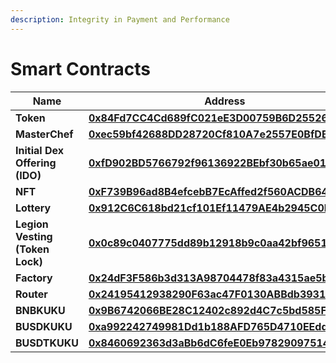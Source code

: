 ```yaml
---
description: Integrity in Payment and Performance
---
```


# Smart Contracts

| Name                            | Address                                                                                                                                                                     |
| ------------------------------- | --------------------------------------------------------------------------------------------------------------------------------------------------------------------------- |
| **Token**                       | ****[**0x84Fd7CC4Cd689fC021eE3D00759B6D255269D538**](https://bscscan.com/address/0x84Fd7CC4Cd689fC021eE3D00759B6D255269D538#code)****                                       |
| **MasterChef**                  | ****[**0xec59bf42688DD28720Cf810A7e2557E0BfDBa6A6**](https://bscscan.com/address/0xec59bf42688DD28720Cf810A7e2557E0BfDBa6A6#code)****                                       |
| **Initial Dex Offering (IDO)**  | ****[**0xfD902BD5766792f96136922BEbf30b65ae01Bb30**](https://bscscan.com/address/0xfD902BD5766792f96136922BEbf30b65ae01Bb30#code)****                                       |
| **NFT**                         | ****[**0xF739B96ad8B4efcebB7EcAffed2f560ACDB64517**](https://bscscan.com/address/0xf739b96ad8b4efcebb7ecaffed2f560acdb64517#code)****                                       |
| **Lottery**                     | ****[**0x912C6C618bd21cf101Ef11479AE4b2945C0D86E0**](https://bscscan.com/address/0x912c6c618bd21cf101ef11479ae4b2945c0d86e0#code)****                                       |
| **Legion Vesting (Token Lock)** | ****[**0x0c89c0407775dd89b12918b9c0aa42bf96518820**](https://bscscan.com/token/0x84fd7cc4cd689fc021ee3d00759b6d255269d538?a=0x0c89c0407775dd89b12918b9c0aa42bf96518820)**** |
| **Factory**                     | ****[**0x24dF3F586b3d313A98704478f83a4315ae5b19A9**](https://bscscan.com/address/0x24dF3F586b3d313A98704478f83a4315ae5b19A9#code)****                                       |
| **Router**                      | ****[**0x24195412938290F63ac47F0130ABBdb39319168a**](https://bscscan.com/address/0x24195412938290F63ac47F0130ABBdb39319168a#code)****                                       |
| **BNBKUKU**                     | ****[**0x9B6742066BE28C12402c892d4C7c5bd585F14Ddd**](https://bscscan.com/address/0x9B6742066BE28C12402c892d4C7c5bd585F14Ddd#code)****                                       |
| **BUSDKUKU**                    | ****[**0xa992242749981Dd1b188AFD765D4710EEddA136e**](https://bscscan.com/address/0xa992242749981Dd1b188AFD765D4710EEddA136e#code)****                                       |
| **BUSDTKUKU**                   | ****[**0x8460692363d3aBb6dC6feE0Eb9782909751402d6**](https://bscscan.com/address/0x8460692363d3aBb6dC6feE0Eb9782909751402d6#code)****                                       |
